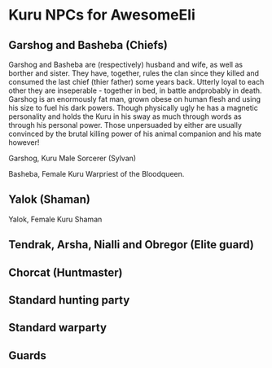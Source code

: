 # Kuru NPCs for AwesomeEli

## Garshog and Basheba (Chiefs)

Garshog and Basheba are (respectively) husband and wife, as well as borther and sister. They have, together, rules the clan since they killed and consumed the last chief (thier father) some years back. Utterly loyal to each other they are inseperable - together in bed, in battle andprobably in death.
Garshog is an enormously fat man, grown obese on human flesh and using his size to fuel his dark powers. Though physically ugly he has a magnetic personality and holds the Kuru in his sway as much through words as through his personal power. Those unpersuaded by either are usually convinced by the brutal killing power of his animal companion and his mate however!

Garshog, Kuru Male Sorcerer (Sylvan)

Basheba, Female Kuru Warpriest of the Bloodqueen.

## Yalok (Shaman)

Yalok, Female Kuru Shaman

## Tendrak, Arsha, Nialli and Obregor (Elite guard)

## Chorcat (Huntmaster)

## Standard hunting party

## Standard warparty

## Guards
